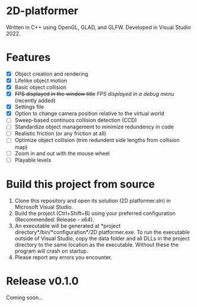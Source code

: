 # 2D-platformer
Written in C++ using OpenGL, GLAD, and GLFW. Developed in Visual Studio 2022.
# Features
 - [X] Object creation and rendering
 - [X] Lifelike object motion
 - [X] Basic object collision
 - [X] ~~FPS displayed in the window title~~
       *FPS displayed in a debug menu* (recently added)
 - [X] Settings file
 - [X] Option to change camera position relative to the virtual world
 - [ ] Sweep-based continuos collision detection (CCD)
 - [ ] Standardize object management to minimize redundency in code
 - [ ] Realistic friction (or any friction at all)
 - [ ] Optimize object collision (trim redundent side lengths from collision map)
 - [ ] Zoom in and out with the mouse wheel
 - [ ] Playable levels
# Build this project from source
1. Clone this repository and open its solution (2D platformer.sln) in Microsoft Visual Studio.
2. Build the project (Ctrl+Shift+B) using your preferred configuration (Recommended: Release \- x64).
3. An executable will be generated at \*project directory\*/bin/\*configuration\*/2D platformer.exe. To run the executable outside of Visual Studio, copy the data folder and all DLLs in the project directory to the same location as the executable. Without these the program will crash on startup.
4. Please report any errors you encounter.
# Release v0.1.0
Coming soon...
